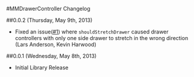 #MMDrawerController Changelog

##0.0.2 (Thursday, May 9th, 2013)

* Fixed an issue([#1](https://github.com/mutualmobile/MMDrawerController/issues/1)) where `shouldStretchDrawer` caused drawer controllers with only one side drawer to stretch in the wrong direction (Lars Anderson, Kevin Harwood)

##0.0.1 (Wednesday, May 8th, 2013)

 * Initial Library Release